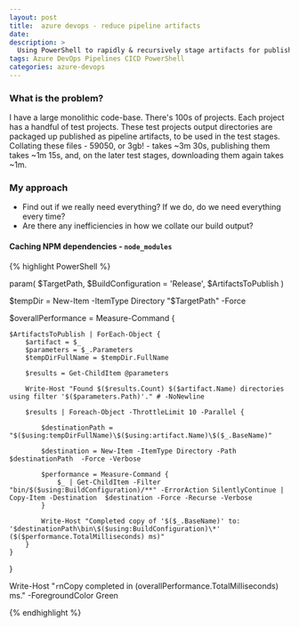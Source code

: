 ```yaml
---
layout: post
title:  azure devops - reduce pipeline artifacts
date:   
description: >
  Using PowerShell to rapidly & recursively stage artifacts for publishing.
tags: Azure DevOps Pipelines CICD PowerShell
categories: azure-devops
---
```


### What is the problem?

I have a large monolithic code-base. There's 100s of projects. Each project has a handful of test projects. These test projects output directories are packaged up published as pipeline artifacts, to be used in the test stages. Collating these files - 59050, or 3gb! - takes ~3m 30s, publishing them takes ~1m 15s, and, on the later test stages, downloading them again takes ~1m.


### My approach

 - Find out if we really need everything? If we do, do we need everything every time?
 - Are there any inefficiencies in how we collate our build output?


#### Caching NPM dependencies - `node_modules`

{% highlight PowerShell %}

param(
    $TargetPath,
    $BuildConfiguration = 'Release',
    $ArtifactsToPublish
)

$tempDir = New-Item -ItemType Directory "$TargetPath" -Force

$overallPerformance = Measure-Command {

    $ArtifactsToPublish | ForEach-Object {
        $artifact = $_
        $parameters = $_.Parameters
        $tempDirFullName = $tempDir.FullName

        $results = Get-ChildItem @parameters 

        Write-Host "Found $($results.Count) $($artifact.Name) directories using filter '$($parameters.Path)'." # -NoNewline

        $results | Foreach-Object -ThrottleLimit 10 -Parallel {

            $destinationPath = "$($using:tempDirFullName)\$($using:artifact.Name)\$($_.BaseName)"

            $destination = New-Item -ItemType Directory -Path $destinationPath  -Force -Verbose

            $performance = Measure-Command {
                $_ | Get-ChildItem -Filter "bin/$($using:BuildConfiguration)/**" -ErrorAction SilentlyContinue | Copy-Item -Destination  $destination -Force -Recurse -Verbose
            }

            Write-Host "Completed copy of '$($_.BaseName)' to: '$destinationPath\bin\$($using:BuildConfiguration)\*' ($($performance.TotalMilliseconds) ms)"
        }
    }
}

Write-Host "`r`nCopy completed in $($overallPerformance.TotalMilliseconds) ms." -ForegroundColor Green


{% endhighlight %}
